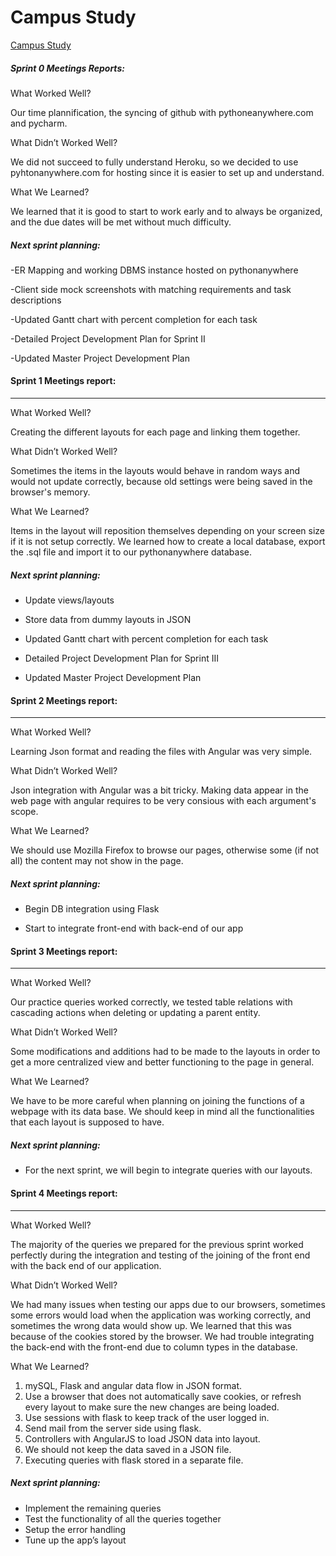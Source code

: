 # Campus Study
[Campus Study](http://campusstudy.pythonanywhere.com/)

##### Sprint 0 Meetings Reports:

What Worked Well?

  Our time plannification, the syncing of github with pythoneanywhere.com and pycharm.

What Didn’t Worked Well?

  We did not succeed to fully understand Heroku, so we decided to use pyhtonanywhere.com for hosting since it is easier to set up and understand.
  
What We Learned?

  We learned that it is good to start to work early and to always be organized, and the due dates will be met without much difficulty.

##### Next sprint planning:
  
-ER Mapping and working DBMS instance hosted on pythonanywhere

-Client side mock screenshots with matching requirements and task descriptions

-Updated Gantt chart with percent completion for each task

-Detailed Project Development Plan for Sprint II

-Updated Master Project Development Plan

#### Sprint 1 Meetings report:
-----------------------------------------------------------------------------------------------------------------------------
What Worked Well?

  Creating the different layouts for each page and linking them together.

What Didn’t Worked Well?

  Sometimes the items in the layouts would behave in random ways and would not update correctly, because old settings were   being saved in the browser's memory.


What We Learned?

  Items in the layout will reposition themselves depending on your screen size if it is not setup correctly.
  We learned how to create a local database, export the .sql file and import it to our pythonanywhere database.

##### Next sprint planning:

* Update views/layouts

* Store data from dummy layouts in JSON

* Updated Gantt chart with percent completion for each task

* Detailed Project Development Plan for Sprint III

* Updated Master Project Development Plan

#### Sprint 2 Meetings report:
-----------------------------------------------------------------------------------------------------------------------------
What Worked Well?

  Learning Json format and reading the files with Angular was very simple. 

What Didn’t Worked Well?

 Json integration with Angular was a bit tricky. Making data appear in the web page with angular requires to be very consious with each argument's scope. 

What We Learned?

  We should use Mozilla Firefox to browse our pages, otherwise some (if not all) the content may not show in the page.

##### Next sprint planning:

* Begin DB integration using Flask 

* Start to integrate front-end with back-end of our app
 

#### Sprint 3 Meetings report:
-----------------------------------------------------------------------------------------------------------------------------
What Worked Well?

  Our practice queries worked correctly, we tested table relations with cascading actions when deleting or updating a parent entity.

What Didn’t Worked Well?

  Some modifications and additions had to be made to the layouts in order to get a more centralized view and better functioning to the page in general. 

What We Learned?

  We have to be more careful when planning on joining the functions of a webpage with its data base. 
We should keep in mind all the functionalities that each layout is supposed to have.


##### Next sprint planning:

* For the next sprint, we will begin to integrate queries with our layouts.



#### Sprint 4 Meetings report:
-----------------------------------------------------------------------------------------------------------------------------
What Worked Well?

  The majority of the queries we prepared for the previous sprint worked perfectly during the integration and testing of the joining of the front end with the back end of our application.


What Didn’t Worked Well?

  We had many issues when testing our apps due to our browsers, sometimes some errors would load when the application was working correctly, and sometimes the wrong data would show up. We learned that this was because of the cookies stored by the browser. We had trouble integrating the back-end with the front-end due to column types in the database.

What We Learned?

1. mySQL, Flask and angular data flow in JSON format. 
2. Use a browser that does not automatically save cookies, or refresh every layout to make sure the new changes are being loaded.
3. Use sessions with flask to keep track of the user logged in.
4. Send mail from the server side using flask.
5. Controllers with AngularJS to load JSON data into layout.
6. We should not keep the data saved in a JSON file.
7. Executing queries with flask stored in a separate file.


##### Next sprint planning:

* Implement the remaining queries 
* Test the functionality of all the queries together
* Setup the error handling
* Tune up the app’s layout


